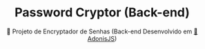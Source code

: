 <h1 align="center">Password Cryptor (Back-end)</h1>

<p align="center">🚀 Projeto de Encryptador de Senhas (Back-end Desenvolvido em <a href="https://docs.adonisjs.com/guides/introduction">🔗 AdonisJS</a>) </p>
